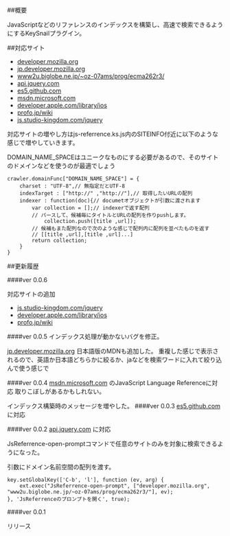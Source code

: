 ##概要

JavaScriptなどのリファレンスのインデックスを構築し、高速で検索できるようにするKeySnailプラグイン。

##対応サイト

- [developer.mozilla.org]
- [jp.developer.mozilla.org]
- [www2u.biglobe.ne.jp/~oz-07ams/prog/ecma262r3/]
- [api.jquery.com]
- [es5.github.com]
- [msdn.microsoft.com]
- [developer.apple.com/library/ios]
- [profo.jp/wiki]
- [js.studio-kingdom.com/jquery]

[developer.mozilla.org]: http://developer.mozilla.org "Mozilla Developer Network"
[jp.developer.mozilla.org]: https://developer.mozilla.org/ja "Mozilla Developer Network日本語版"
[www2u.biglobe.ne.jp/~oz-07ams/prog/ecma262r3/]: http://www2u.biglobe.ne.jp/~oz-07ams/prog/ecma262r3/ "Under Translation of ECMA-262 3rd Edition"
[api.jquery.com]: http://api.jquery.com "jQuery API Document"
[js.studio-kingdom.com/jquery]: http://js.studio-kingdom.com/jquery "js STUDIO | jQuery 日本語リファレンス"
[es5.github.com]: http://es5.github.com/ "Annotated ECMAScript 5.1"
[msdn.microsoft.com]: http://msdn.microsoft.com/en-us/library/yek4tbz0%28v=VS.94%29.aspx "MSDN JavaScript Language Reference"
[developer.apple.com/library/ios]: http://developer.apple.com/library/ios/sitemap.php "Apple dcoument"
[profo.jp/wiki]: http://profo.jp/wiki/index.php?cmd=list "iOS 日本語リファレンス"

対応サイトの増やし方はjs-referrence.ks.js内のSITEINFO付近に以下のような感じで増やしていきます。

DOMAIN_NAME_SPACEはユニークなものにする必要があるので、そのサイトのドメインなどを使うのが最適でしょう

    crawler.domainFunc["DOMAIN_NAME_SPACE"] = {
        charset : "UTF-8",// 無指定だとUTF-8
        indexTarget : ["http://" ,"http://"],// 取得したいURLの配列
        indexer : function(doc){// documetオブジェクトが引数に渡されます
            var collection = [];// indexerで返す配列
            // パースして、候補毎にタイトルとURLの配列を作りpushします。
                collection.push([title ,url]);
            // 候補もまた配列なので次のような感じで配列内に配列を並べたものを返す
            // [[title ,url],[title ,url]...]
            return collection;
        }
    }


##更新履歴

####ver 0.0.6

対応サイトの追加

- [js.studio-kingdom.com/jquery]
- [developer.apple.com/library/ios]
- [profo.jp/wiki]


####ver 0.0.5
インデックス処理が動かないバグを修正。

[jp.developer.mozilla.org] 日本語版のMDNも追加した。
重複した感じで表示されるので、英語か日本語どちらかに絞るか、jaなどを検索ワードに入れて絞り込んで使う感じで

####ver 0.0.4
[msdn.microsoft.com] のJavaScript Language Referenceに対応
取りこぼしがあるかもしれない。

インデックス構築時のメッセージを増やした。
####ver 0.0.3
[es5.github.com] に対応

####ver 0.0.2
[api.jquery.com] に対応

JsReferrence-open-promptコマンドで任意のサイトのみを対象に検索できるようになった。

引数にドメイン名前空間の配列を渡す。

    key.setGlobalKey(['C-b', 'l'], function (ev, arg) {
        ext.exec("JsReferrence-open-prompt", ["developer.mozilla.org", "www2u.biglobe.ne.jp/~oz-07ams/prog/ecma262r3/"], ev);
    }, 'JsReferrenceのプロンプトを開く', true);

####ver 0.0.1

リリース